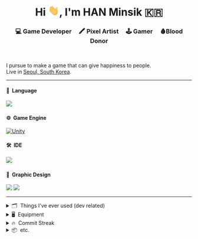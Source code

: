 <h1 align="center">Hi <img src="https://raw.githubusercontent.com/hanminsik/hanminsik/main/Hi.gif" width="30px">, I'm HAN Minsik 🇰🇷</h1>

<h3 align="center">💻 Game Developer &nbsp;  &nbsp; 🖍 Pixel Artist &nbsp;  &nbsp; 🕹 Gamer &nbsp;  &nbsp; 🩸Blood Donor</h3>
<br>

I pursue to make a game that can give happiness to people.  
Live in [Seoul, South Korea](https://www.google.com/maps/place/Seoul,+South+Korea/@34.1637948,97.7937369,3.19z/data=!4m5!3m4!1s0x357ca2012d5c39cf:0x7e11eca1405bf29b!8m2!3d37.566535!4d126.9779692?hl=en).
<br>

---

#### 🚀 &nbsp;Language
[<img src="https://img.shields.io/badge/C&thinsp;%23-7F00FF?style=for-the-badge&logo=.net&logoColor=white?"/>](https://docs.microsoft.com/en-us/dotnet/csharp/)

#### ⚙️ &nbsp;Game Engine

[<img alt="Unity" src="https://img.shields.io/badge/unity%20-%23000000.svg?&style=for-the-badge&logo=unity&logoColor=white"/>](https://unity.com/)

#### 🛠 &nbsp;IDE
[<img src="https://img.shields.io/badge/Rider-000000?&style=for-the-badge&logo=rider&logoColor=white"/>](https://www.jetbrains.com/rider/)

#### 🎨 &nbsp;Graphic Design
[<img src="https://img.shields.io/badge/Aseprite-7D929E?&style=for-the-badge&logo=aseprite&logoColor=white"/>](https://www.aseprite.org/) [<img src="https://img.shields.io/badge/photoshop%20-%2331A8FF.svg?&style=for-the-badge&logo=adobe%20photoshop&logoColor=white"/>](https://www.adobe.com/products/photoshop.html)

---


<details>
    <summary> 🗂 &nbsp;Things I've ever used (dev related)</summary>

<br>

[<img src="https://img.shields.io/badge/Windows-0078D6?style=for-the-badge&logo=windows&logoColor=white"/>](https://www.microsoft.com/en-us/windows)
[<img src="https://img.shields.io/badge/MacOS-999999?style=for-the-badge&logo=apple&logoColor=white"/>](https://www.apple.com/macos/big-sur/)
[<img src="https://img.shields.io/badge/Ubuntu-E95420?style=for-the-badge&logo=ubuntu&logoColor=white"/>](https://ubuntu.com/)
[<img src="https://img.shields.io/badge/Linux_Mint-87CF3E?style=for-the-badge&logo=linux-mint&logoColor=white"/>](https://linuxmint.com/)
[<img src="https://img.shields.io/badge/iOS-000000?style=for-the-badge&logo=ios&logoColor=white"/>](https://en.wikipedia.org/wiki/IOS)
[<img src="https://img.shields.io/badge/Android-3DDC84?style=for-the-badge&logo=android&logoColor=white"/>](https://www.android.com/)
<br><br>
<img src="https://img.shields.io/badge/HTML5-E34F26?style=for-the-badge&logo=html5&logoColor=white"/>
<img src="https://img.shields.io/badge/Markdown-000000?style=for-the-badge&logo=markdown&logoColor=white"/>
<img src="https://img.shields.io/badge/CSS3-1572B6?style=for-the-badge&logo=css3&logoColor=white"/>
<img src="https://img.shields.io/badge/Sass-CC6699?style=for-the-badge&logo=sass&logoColor=white"/>
<img src="https://img.shields.io/badge/JavaScript-F7DF1E?style=for-the-badge&logo=javascript&logoColor=black"/>
<img src="https://img.shields.io/badge/Node.js-43853D?style=for-the-badge&logo=node.js&logoColor=white"/>
<img src="https://img.shields.io/badge/npm-CB3837?style=for-the-badge&logo=npm&logoColor=white"/>
<img src="https://img.shields.io/badge/Bootstrap-563D7C?style=for-the-badge&logo=bootstrap&logoColor=white"/>
<img src="https://img.shields.io/badge/jQuery-0769AD?style=for-the-badge&logo=jquery&logoColor=white"/>
<img src="https://img.shields.io/badge/Jekyll-CC0000?style=for-the-badge&logo=jekyll&logoColor=white"/>
<br><br>
<img src="https://img.shields.io/badge/Alibaba_Cloud-FF6A00?style=for-the-badge&logo=alibaba-cloud&logoColor=white"/>
<img src="https://img.shields.io/badge/DigitalOcean-%230167ff.svg?&style=for-the-badge&logo=digitalOcean&logoColor=white"/>
<img src="https://img.shields.io/badge/Netlify-00C7B7?style=for-the-badge&logo=netlify&logoColor=white"/>
<img src="https://img.shields.io/badge/Amazon_AWS-232F3E?style=for-the-badge&logo=amazon-aws&logoColor=white"/>
<br><br>
<img src="https://img.shields.io/badge/Git-F05032?style=for-the-badge&logo=git&logoColor=white"/>
<img src="https://img.shields.io/badge/GitHub_Desktop-7d05fc?style=for-the-badge&logo=github&logoColor=white"/>
<img src="https://img.shields.io/badge/GitKraken-179287?style=for-the-badge&logo=gitkraken&logoColor=white"/>
<br><br>
<img src="https://img.shields.io/badge/VS_Code-0078D4?style=for-the-badge&logo=visual%20studio%20code&logoColor=white"/>
<img src="https://img.shields.io/badge/Atom-66595C?style=for-the-badge&logo=atom&logoColor=white"/>
<img src="https://img.shields.io/badge/Visual_Studio_2019-5C2D91?style=for-the-badge&logo=visual%20studio&logoColor=white"/>
<img src="https://img.shields.io/badge/WebStorm-000000?style=for-the-badge&logo=webstorm&logoColor=white"/>
<br><br>
<img alt="Repl.it" src="https://img.shields.io/badge/Repl.it%20-%230D101E.svg?&style=for-the-badge&logo=Repl.it&logoColor=white"/>
<img alt="Stack Overflow" src="https://img.shields.io/badge/-Stack%20overflow-FE7A16?style=for-the-badge&logo=stack-overflow&logoColor=white"/>
<br><br>
<img src="https://img.shields.io/badge/Slack-4A154B?style=for-the-badge&logo=slack&logoColor=white"/>
<img alt="Trello" src="https://img.shields.io/badge/Trello%20-%23026AA7.svg?&style=for-the-badge&logo=Trello&logoColor=white"/>


</details>

<details>
    <summary> 🖥️ &nbsp;Equipment</summary>

<br>

[<img src="https://img.shields.io/badge/Apple-Mac_Mini_2018-999999?style=for-the-badge&logo=apple&logoColor=white"/>](https://www.theverge.com/2018/11/16/18097117/apple-mac-mini-2018-review-upgrade-faster-more-powerful-features-price) [<img src="https://img.shields.io/badge/Windows-AMD_RYZEN_3-0078D6?style=for-the-badge&logo=windows&logoColor=white"/>](https://www.amd.com/en/products/apu/amd-ryzen-3-3200g)<br>[<img src="https://img.shields.io/badge/Android-Galaxy_Note_10-1428A0?style=for-the-badge&logo=android&logoColor=white"/>](https://www.samsung.com/us/mobile/galaxy-note10/) [<img src="https://img.shields.io/badge/Tab_A_10.1-1428A0?style=for-the-badge&logo=&logoColor=white"/>](https://www.samsung.com/us/mobile/tablets/galaxy-tab-a/galaxy-tab-a-10-1-2019-64gb-black-wi-fi-sm-t510nzkfxar/)<br>
[<img src="https://img.shields.io/badge/Bose_QC35_||-000000?style=for-the-badge&logo=bose&logoColor=white"/>](https://www.bose.com/en_us/products/headphones/over_ear_headphones/quietcomfort-35-wireless-ii.html#v=qc35_ii_silver) [<img src="https://img.shields.io/badge/Logitech_G102-00B8FC?style=for-the-badge&logo=logitech&logoColor=white"/>](https://www.logitechg.com/en-in/products/gaming-mice/g102-lightsync-rgb-gaming-mouse.910-005803.html) [<img src="https://img.shields.io/badge/Keychron_K1-000000?style=for-the-badge&logo=keras&logoColor=white"/>](https://www.keychron.com/products/keychron-k1-wireless-mechanical-keyboard)<br>
[<img src="https://img.shields.io/badge/Razer_Panthera_Arcade_Stick-1ca600?style=for-the-badge&logo=razer&logoColor=white"/>](https://www.razer.com/console-controllers/razer-panthera/RZ06-02720100-R3U1)

</details>

<details>
    <summary> 🔥 &nbsp;Commit Streak</summary>

<br>

<img align="center" src="https://github-readme-streak-stats.herokuapp.com/?user=hanminsik&count_private=true&theme=radical" alt="hanminsik" />

<br>
<br>

<!--START_SECTION:waka-->
```text
C#   33 mins         █████████████████████████   100.00 % 
```
<!--END_SECTION:waka-->

</details>

<details>
    <summary> 📦 &nbsp;etc.</summary>

<br>

- Former Republic of Korea Army [K263 Anti-Aircraft Vehicles](https://raw.githubusercontent.com/hanminsik/hanminsik/main/k263.jpg) Driver
- Member of [Mensa](https://www.mensa.org/mensa/about-us) Korea
- Graduated from [Nanjing University](https://www.nju.edu.cn/EN/wbout/main.htm) in China

</details>

